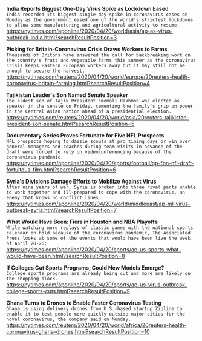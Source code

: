 **India Reports Biggest One-Day Virus Spike as Lockdown Eased**\
`India recorded its biggest single-day spike in coronavirus cases on Monday as the government eased one of the world's strictest lockdowns to allow some manufacturing and agricultural activity to resume.`\
https://nytimes.com/aponline/2020/04/20/world/asia/ap-as-virus-outbreak-india.html?searchResultPosition=3

**Picking for Britain-Coronavirus Crisis Draws Workers to Farms**\
`Thousands of Britons have answered the call for backbreaking work on the country's fruit and vegetable farms this summer as the coronavirus crisis keeps Eastern European workers away but it may still not be enough to secure the harvest.`\
https://nytimes.com/reuters/2020/04/20/world/europe/20reuters-health-coronavirus-britain-farming.html?searchResultPosition=4

**Tajikistan Leader's Son Named Senate Speaker**\
`The eldest son of Tajik President Emomali Rakhmon was elected as speaker in the senate on Friday, cementing the family's grip on power in the Central Asian nation ahead of a presidential election.`\
https://nytimes.com/reuters/2020/04/20/world/asia/20reuters-tajikistan-president-son-senate.html?searchResultPosition=5

**Documentary Series Proves Fortunate for Five NFL Prospects**\
`NFL prospects hoping to dazzle scouts at pro timing days or win over general managers and coaches during team visits in advance of the draft were forced to rely on videoconferencing because of the coronavirus pandemic.`\
https://nytimes.com/aponline/2020/04/20/sports/football/ap-fbn-nfl-draft-fortuitous-film.html?searchResultPosition=6

**Syria's Divisions Damage Efforts to Mobilize Against Virus**\
`After nine years of war, Syria is broken into three rival parts unable to work together and ill-prepared to cope with the coronavirus, an enemy that knows no conflict lines.`\
https://nytimes.com/aponline/2020/04/20/world/middleeast/ap-ml-virus-outbreak-syria.html?searchResultPosition=7

**What Would Have Been: Fiers in Houston and NBA Playoffs**\
`While watching more replays of classic games with the national sports calendar on hold because of the coronavirus pandemic, The Associated Press looks at some of the events that would have been live the week of April 20-26: `\
https://nytimes.com/aponline/2020/04/20/sports/ap-us-sports-what-would-have-been.html?searchResultPosition=8

**If Colleges Cut Sports Programs, Could New Models Emerge?**\
`College sports programs are already being cut and more are likely on the chopping block.`\
https://nytimes.com/aponline/2020/04/20/sports/ap-us-virus-outbreak-college-sports-cuts.html?searchResultPosition=9

**Ghana Turns to Drones to Enable Faster Coronavirus Testing**\
`Ghana is using delivery drones from U.S.-based startup Zipline to enable it to test people more quickly outside major cities for the novel coronavirus, the company said on Monday.`\
https://nytimes.com/reuters/2020/04/20/world/africa/20reuters-health-coronavirus-ghana-drones.html?searchResultPosition=10

